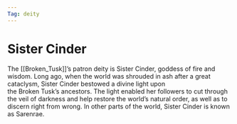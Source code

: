 ```yaml
---
Tag: deity
---
```

# Sister Cinder
The [[Broken_Tusk]]’s patron deity is Sister Cinder, goddess of fire and wisdom. Long ago, when the world was shrouded in ash after a great cataclysm, Sister Cinder bestowed a divine light upon  
the Broken Tusk’s ancestors. The light enabled her followers to cut through the veil of darkness and help restore the world’s natural order, as well as to discern right from wrong. In other parts of the world, Sister Cinder is known as Sarenrae.